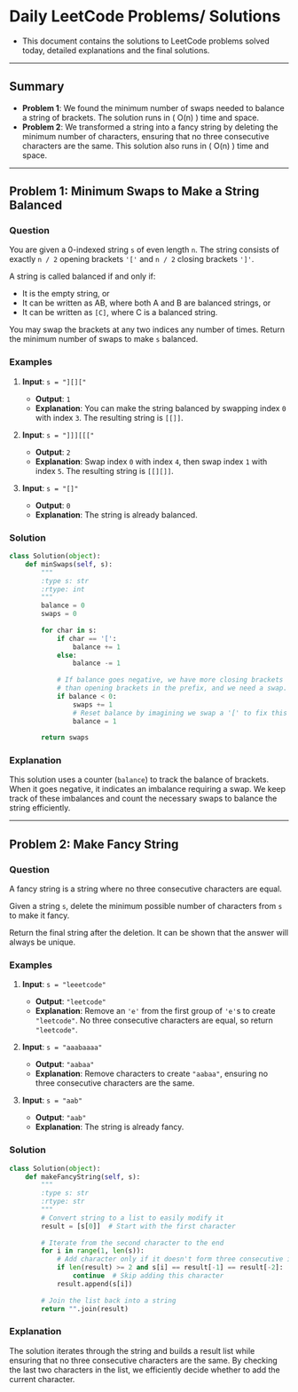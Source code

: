 # Daily LeetCode Problems/ Solutions

- This document contains the solutions to LeetCode problems solved today, detailed explanations and the final solutions.


---

## Summary
- **Problem 1**: We found the minimum number of swaps needed to balance a string of brackets. The solution runs in \( O(n) \) time and space.
- **Problem 2**: We transformed a string into a fancy string by deleting the minimum number of characters, ensuring that no three consecutive characters are the same. This solution also runs in \( O(n) \) time and space.


---

## Problem 1: Minimum Swaps to Make a String Balanced

### Question
You are given a 0-indexed string `s` of even length `n`. The string consists of exactly `n / 2` opening brackets `'['` and `n / 2` closing brackets `']'`.

A string is called balanced if and only if:
- It is the empty string, or
- It can be written as AB, where both A and B are balanced strings, or
- It can be written as `[C]`, where C is a balanced string.

You may swap the brackets at any two indices any number of times. Return the minimum number of swaps to make `s` balanced.

### Examples
1. **Input**: `s = "][]["`
   - **Output**: `1`
   - **Explanation**: You can make the string balanced by swapping index `0` with index `3`. The resulting string is `[[]]`.

2. **Input**: `s = "]]][[["`
   - **Output**: `2`
   - **Explanation**: Swap index `0` with index `4`, then swap index `1` with index `5`. The resulting string is `[[][]]`.

3. **Input**: `s = "[]"` 
   - **Output**: `0`
   - **Explanation**: The string is already balanced.

### Solution

```python
class Solution(object):
    def minSwaps(self, s):
        """
        :type s: str
        :rtype: int
        """
        balance = 0
        swaps = 0
        
        for char in s:
            if char == '[':
                balance += 1
            else:
                balance -= 1
            
            # If balance goes negative, we have more closing brackets
            # than opening brackets in the prefix, and we need a swap.
            if balance < 0:
                swaps += 1
                # Reset balance by imagining we swap a '[' to fix this imbalance
                balance = 1
        
        return swaps
```

### Explanation
This solution uses a counter (`balance`) to track the balance of brackets. When it goes negative, it indicates an imbalance requiring a swap. We keep track of these imbalances and count the necessary swaps to balance the string efficiently.

---

## Problem 2: Make Fancy String

### Question
A fancy string is a string where no three consecutive characters are equal.

Given a string `s`, delete the minimum possible number of characters from `s` to make it fancy.

Return the final string after the deletion. It can be shown that the answer will always be unique.

### Examples
1. **Input**: `s = "leeetcode"`
   - **Output**: `"leetcode"`
   - **Explanation**: Remove an `'e'` from the first group of `'e'`s to create `"leetcode"`. No three consecutive characters are equal, so return `"leetcode"`.

2. **Input**: `s = "aaabaaaa"`
   - **Output**: `"aabaa"`
   - **Explanation**: Remove characters to create `"aabaa"`, ensuring no three consecutive characters are the same.

3. **Input**: `s = "aab"`
   - **Output**: `"aab"`
   - **Explanation**: The string is already fancy.

### Solution

```python
class Solution(object):
    def makeFancyString(self, s):
        """
        :type s: str
        :rtype: str
        """
        # Convert string to a list to easily modify it
        result = [s[0]]  # Start with the first character
        
        # Iterate from the second character to the end
        for i in range(1, len(s)):
            # Add character only if it doesn't form three consecutive identical characters
            if len(result) >= 2 and s[i] == result[-1] == result[-2]:
                continue  # Skip adding this character
            result.append(s[i])
        
        # Join the list back into a string
        return "".join(result)
```

### Explanation
The solution iterates through the string and builds a result list while ensuring that no three consecutive characters are the same. By checking the last two characters in the list, we efficiently decide whether to add the current character.



